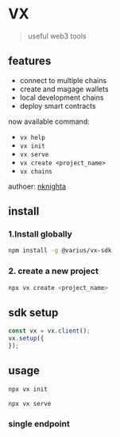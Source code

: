 # VX 
> useful web3 tools

## features
- connect to multiple chains
- create and magage wallets
- local development chains
- deploy smart contracts

now available command:   
- `vx help`
- `vx init`
- `vx serve`
- `vx create <project_name>`
- `vx chains`

authoer: [nknighta](https://nknighta.github.io/)
## install
### 1.Install globally
```bash
npm install -g @varius/vx-sdk
```

### 2. create a new project
```bash
npx vx create <project_name>
```

## sdk setup
```typescript
const vx = vx.client();
vx.setup({
});
```

## usage
```bash
npx vx init
```
```bash
npx vx serve
```

### single endpoint
```typescript
```